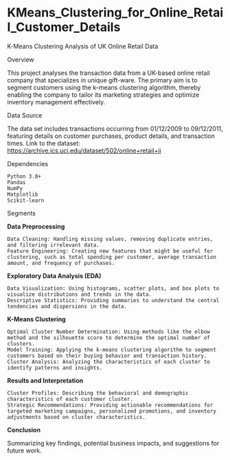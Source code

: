 # KMeans_Clustering_for_Online_Retail_Customer_Details
K-Means Clustering Analysis of UK Online Retail Data

Overview

This project analyses the transaction data from a UK-based online retail company that specializes in unique gift-ware. The primary aim is to segment customers using the k-means clustering algorithm, thereby enabling the company to tailor its marketing strategies and optimize inventory management effectively.

Data Source

The data set includes transactions occurring from 01/12/2009 to 09/12/2011, featuring details on customer purchases, product details, and transaction times.
Link to the dataset: https://archive.ics.uci.edu/dataset/502/online+retail+ii

Dependencies

    Python 3.8+
    Pandas
    NumPy
    Matplotlib
    Scikit-learn

Segments

**Data Preprocessing**

    Data Cleaning: Handling missing values, removing duplicate entries, and filtering irrelevant data.
    Feature Engineering: Creating new features that might be useful for clustering, such as total spending per customer, average transaction amount, and frequency of purchases.

**Exploratory Data Analysis (EDA)**

    Data Visualization: Using histograms, scatter plots, and box plots to visualize distributions and trends in the data.
    Descriptive Statistics: Providing summaries to understand the central tendencies and dispersions in the data.

**K-Means Clustering**

    Optimal Cluster Number Determination: Using methods like the elbow method and the silhouette score to determine the optimal number of clusters.
    Model Training: Applying the k-means clustering algorithm to segment customers based on their buying behavior and transaction history.
    Cluster Analysis: Analyzing the characteristics of each cluster to identify patterns and insights.

**Results and Interpretation**

    Cluster Profiles: Describing the behavioral and demographic characteristics of each customer cluster.
    Strategic Recommendations: Providing actionable recommendations for targeted marketing campaigns, personalized promotions, and inventory adjustments based on cluster characteristics.

**Conclusion**

Summarizing key findings, potential business impacts, and suggestions for future work.
